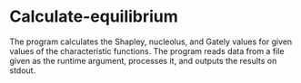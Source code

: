 # Calculate-equilibrium
The  program calculates the Shapley, nucleolus, and Gately values for given values of the characteristic functions.  The program reads data from a file given as the runtime argument, processes it, and outputs the results on stdout.
